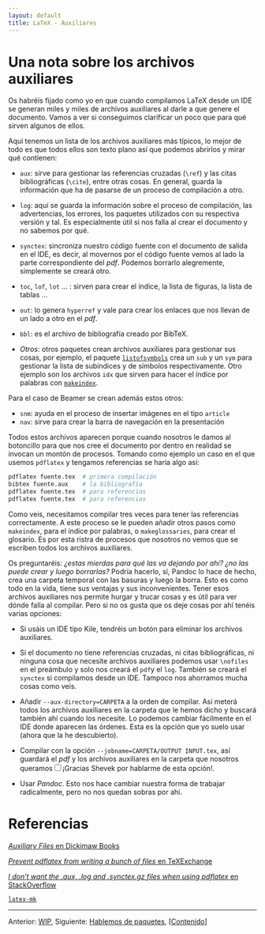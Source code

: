 ```yaml
---
layout: default
title: LaTeX - Auxiliares
---
```


# Una nota sobre los archivos auxiliares

Os habréis fijado como yo en que cuando compilamos LaTeX desde un IDE
se generan miles y miles de archivos auxiliares al darle a que genere
el documento. Vamos a ver si conseguimos clarificar un poco que para
qué sirven algunos de ellos.

Aquí tenemos un lista de los archivos auxiliares más típicos, lo mejor
de todo es que todos ellos son texto plano así que podemos abrirlos y
mirar qué contienen:

- `aux`: sirve para gestionar las referencias cruzadas (`\ref`) y las
  citas bibliográficas (`\cite`), entre otras cosas. En general,
  guarda la información que ha de pasarse de un proceso de
  compilación a otro.

- `log`: aquí se guarda la información sobre el proceso de
  compilación, las advertencias, los errores, los paquetes utilizados
  con su respectiva versión y tal. Es especialmente útil si nos falla
  al crear el documento y no sabemos por qué.

- `synctex`: sincroniza nuestro código fuente con el documento de
  salida en el IDE, es decir, al movernos por el código fuente vemos
  al lado la parte correspondiente del *pdf*. Podemos borrarlo
  alegremente, simplemente se creará otro.

- `toc`, `lof`, `lot` … : sirven para crear el índice, la lista de
  figuras, la lista de tablas …

- `out`: lo genera `hyperref` y vale para crear los enlaces que nos
  llevan de un lado a otro en el *pdf*.

- `bbl`: es el archivo de bibliografía creado por BibTeX. 

- *Otros*: otros paquetes crean archivos auxiliares para gestionar sus
  cosas, por ejemplo, el paquete [`listofsymbols`] crea un `sub` y un
  `sym` para gestionar la lista de subíndices y de símbolos
  respectivamente. Otro ejemplo son los archivos `idx` que sirven para
  hacer el índice por palabras con [`makeindex`].

[`listofsymbols`]: http://ctan.org/pkg/listofsymbols
[`makeindex`]: https://en.wikibooks.org/wiki/LaTeX/Indexing

Para el caso de Beamer se crean además estos otros:

- `snm`: ayuda en el proceso de insertar imágenes en el tipo `article`
- `nav`: sirve para crear la barra de navegación en la presentación

Todos estos archivos aparecen porque cuando nosotros le damos al
botoncillo para que nos cree el documento por dentro en realidad se
invocan un montón de procesos. Tomando como ejemplo un caso en el que
usemos `pdflatex` y tengamos referencias se haría algo así:

```bash
pdflatex fuente.tex  # primera compilación
bibtex fuente.aux    # la bibliografía
pdflatex fuente.tex  # para referencias 
pdflatex fuente.tex  # para referencias 
```

Como veis, necesitamos compilar tres veces para tener las referencias
correctamente. A este proceso se le pueden añadir otros pasos como
`makeindex`, para el índice por palabras, o `makeglossaries`, para
crear el glosario. Es por esta ristra de procesos que nosotros no
vemos que se escriben todos los archivos auxiliares.

Os preguntaréis: *¿estas mierdas para qué las va dejando por ahí? ¿no
las puede crear y luego borrarlas?* Podría hacerlo, sí, Pandoc lo hace
de hecho, crea una carpeta temporal con las basuras y luego la
borra. Esto es como todo en la vida, tiene sus ventajas y sus
inconvenientes. Tener esos archivos auxiliares nos permite hurgar y
trucar cosas y es útil para ver dónde falla al compilar. Pero si no os
gusta que os deje cosas por ahí tenéis varias opciones:

- Si usáis un IDE tipo Kile, tendréis un botón para eliminar los
  archivos auxiliares.

- Si el documento no tiene referencias cruzadas, ni citas
  bibliográficas, ni ninguna cosa que necesite archivos auxiliares
  podemos usar `\nofiles` en el preámbulo y solo nos creará el `pdf`y
  el `log`. También se creará el `synctex` si compilamos desde un
  IDE. Tampoco nos ahorramos mucha cosas como veis.

- Añadir `--aux-directory=CARPETA` a la orden de compilar. Así meterá
  todos los archivos auxiliares en la carpeta que le hemos dicho y
  buscará también ahí cuando los necesite. Lo podemos cambiar
  fácilmente en el IDE donde aparecen las órdenes. Esta es la opción
  que yo suelo usar (ahora que la he descubierto).

- Compilar con la opción `--jobname=CARPETA/OUTPUT INPUT.tex`, así
  guardará el *pdf* y los archivos auxiliares en la carpeta que
  nosotros queramos<label for="shevek" class="margin-toggle
  sidenote-number"></label><input type="checkbox" id="shevek"
  class="margin-toggle"/><span class="sidenote">¡Gracias Shevek por
  hablarme de esta opción!</span>.

- Usar *Pandoc*. Esto nos hace cambiar nuestra forma de trabajar
  radicalmente, pero no nos quedan sobras por ahí.


# Referencias

[*Auxiliary Files* en Dickimaw Books](http://www.dickimaw-books.com/latex/novices/html/auxiliary.html)

[*Prevent pdflatex from writing a bunch of files* en TeXExchange]( http://tex.stackexchange.com/questions/11123/prevent-pdflatex-from-writing-a-bunch-of-files)

[*I don’t want the .aux, .log and .synctex.gz files when using pdflatex* en StackOverflow](http://stackoverflow.com/questions/3745908/i-dont-want-the-aux-log-and-synctex-gz-files-when-using-pdflatex)

[`latex-mk`](http://latex-mk.sourceforge.net/)

***

<div>
<p>Anterior: <a href="{{ site.github.url
}}/Contenido/16.X.html">WIP</a>,
Siguiente: <a href="{{ site.github.url
}}/Contenido/Ap2.Paquetes.html">Hablemos de paquetes</a>,
[<a href="{{ site.github.url }}/">Contenido</a>]</p>
</div>

